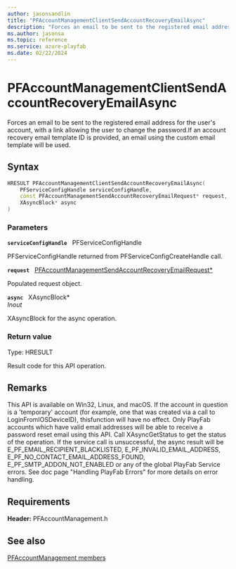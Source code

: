 ```yaml
---
author: jasonsandlin
title: "PFAccountManagementClientSendAccountRecoveryEmailAsync"
description: "Forces an email to be sent to the registered email address for the user's account, with a link allowing the user to change the password.If an account recovery email template ID is provided, an email using the custom email template will be used."
ms.author: jasonsa
ms.topic: reference
ms.service: azure-playfab
ms.date: 02/22/2024
---
```


# PFAccountManagementClientSendAccountRecoveryEmailAsync  

Forces an email to be sent to the registered email address for the user's account, with a link allowing the user to change the password.If an account recovery email template ID is provided, an email using the custom email template will be used.  

## Syntax  
  
```cpp
HRESULT PFAccountManagementClientSendAccountRecoveryEmailAsync(  
    PFServiceConfigHandle serviceConfigHandle,  
    const PFAccountManagementSendAccountRecoveryEmailRequest* request,  
    XAsyncBlock* async  
)  
```  
  
### Parameters  
  
**`serviceConfigHandle`** &nbsp; PFServiceConfigHandle  
  
PFServiceConfigHandle returned from PFServiceConfigCreateHandle call.  
  
**`request`** &nbsp; [PFAccountManagementSendAccountRecoveryEmailRequest*](../../pfaccountmanagementtypes/structs/pfaccountmanagementsendaccountrecoveryemailrequest.md)  
  
Populated request object.  
  
**`async`** &nbsp; XAsyncBlock*  
*_Inout_*  
  
XAsyncBlock for the async operation.  
  
  
### Return value
Type: HRESULT
  
Result code for this API operation.
  
## Remarks  
  
This API is available on Win32, Linux, and macOS. If the account in question is a 'temporary' account (for example, one that was created via a call to LoginFromIOSDeviceID), thisfunction will have no effect. Only PlayFab accounts which have valid email addresses will be able to receive a password reset email using this API. Call XAsyncGetStatus to get the status of the operation. If the service call is unsuccessful, the async result will be E_PF_EMAIL_RECIPIENT_BLACKLISTED, E_PF_INVALID_EMAIL_ADDRESS, E_PF_NO_CONTACT_EMAIL_ADDRESS_FOUND, E_PF_SMTP_ADDON_NOT_ENABLED or any of the global PlayFab Service errors. See doc page "Handling PlayFab Errors" for more details on error handling.
  
## Requirements  
  
**Header:** PFAccountManagement.h
  
## See also  
[PFAccountManagement members](../pfaccountmanagement_members.md)  

  
  
